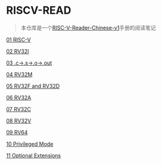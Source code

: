 # RISCV-READ

> 本仓库是一个[RISC-V-Reader-Chinese-v1](RISC-V-Reader-Chinese-v1.pdf)手册的阅读笔记

[01 RISC-V](01_RISC-V.md)

[02 RV32I](02_RV32I.md)

[03 .c-&gt;.s-&gt;.o-&gt;.out](03_c-s-o-out.md)

[04 RV32M](04_RV32M.md)

[05 RV32F and RV32D](05_RV32FandRV32D.md)

[06 RV32A
](06_RV32A.md)

[07 RV32C](07_RV32C.md)

[08 RV32V](08_RV32V.md)

[09 RV64](09_RV64.md)

[10 Privileged Mode](10_PrivilegedMode.md)

[11 Optional Extensions](11_OptionalExtensions.md)
